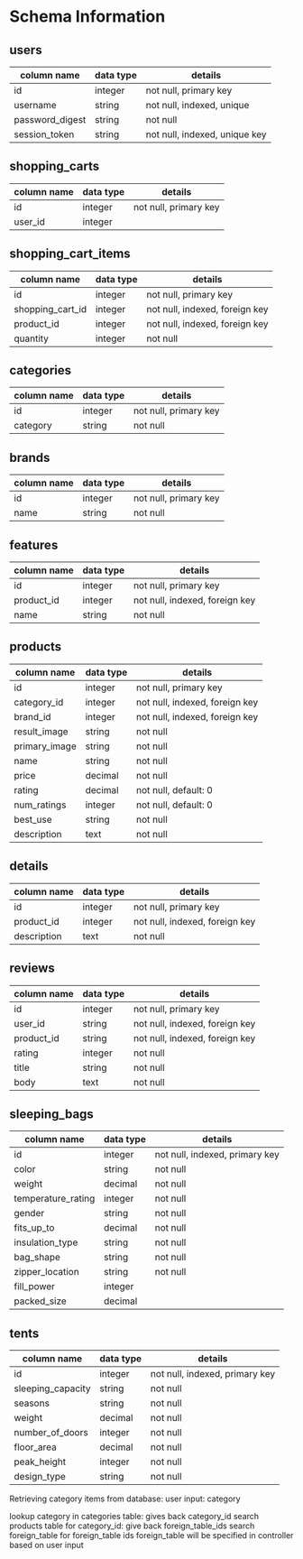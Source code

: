 # Schema Information

## users
column name      | data type | details
-----------------|-----------|-----------------------
id               | integer   | not null, primary key
username         | string    | not null, indexed, unique
password_digest  | string    | not null
session_token    | string    | not null, indexed, unique key

## shopping_carts
column name        | data type | details
-------------------|-----------|-----------------------
id                 | integer   | not null, primary key
user_id            | integer   | 

## shopping_cart_items
column name        | data type | details
-------------------|-----------|-----------------------
id                 | integer   | not null, primary key
shopping_cart_id   | integer   | not null, indexed, foreign key
product_id         | integer   | not null, indexed, foreign key
quantity           | integer   | not null

## categories
column name        | data type | details
-------------------|-----------|-----------------------
id                 | integer   | not null, primary key
category           | string    | not null

## brands
column name        | data type | details
-------------------|-----------|-----------------------
id                 | integer   | not null, primary key
name               | string    | not null

## features
column name        | data type | details
-------------------|-----------|-----------------------
id                 | integer   | not null, primary key
product_id         | integer   | not null, indexed, foreign key
name               | string    | not null

## products
column name        | data type | details
-------------------|-----------|-----------------------
id                 | integer   | not null, primary key
category_id        | integer   | not null, indexed, foreign key
brand_id           | integer   | not null, indexed, foreign key
result_image       | string    | not null
primary_image      | string    | not null
name               | string    | not null
price              | decimal   | not null
rating             | decimal   | not null, default: 0
num_ratings        | integer   | not null, default: 0
best_use           | string    | not null
description        | text      | not null

## details
column name        | data type | details
-------------------|-----------|-----------------------
id                 | integer   | not null, primary key
product_id         | integer   | not null, indexed, foreign key
description        | text      | not null

## reviews
column name      | data type | details
-----------------|-----------|-----------------------
id               | integer   | not null, primary key
user_id          | string    | not null, indexed, foreign key
product_id       | string    | not null, indexed, foreign key
rating           | integer   | not null
title            | string    | not null
body             | text      | not null

## sleeping_bags
column name        | data type | details
-------------------|-----------|-----------------------
id                 | integer   | not null, indexed, primary key
color              | string    | not null
weight             | decimal   | not null
temperature_rating | integer   | not null
gender             | string    | not null
fits_up_to         | decimal   | not null
insulation_type    | string    | not null
bag_shape          | string    | not null
zipper_location    | string    | not null
fill_power         | integer   |
packed_size        | decimal   |


## tents
column name        | data type | details
-------------------|-----------|-----------------------
id                 | integer   | not null, indexed, primary key
sleeping_capacity  | string    | not null
seasons            | string    | not null
weight             | decimal   | not null
number_of_doors    | integer   | not null
floor_area         | decimal   | not null
peak_height        | integer   | not null
design_type        | string    | not null



Retrieving category items from database:
user input: category

lookup category in categories table: gives back category_id
search products table for category_id: give back foreign_table_ids
search foreign_table for foreign_table ids
    foreign_table will be specified in controller based on user input
